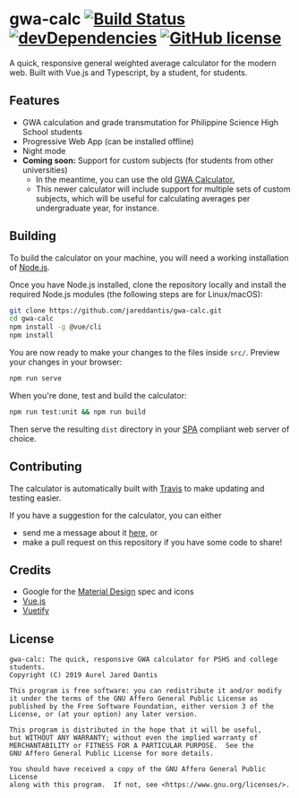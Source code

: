 # gwa-calc [![Build Status](https://travis-ci.com/jareddantis/gwa-calc.svg?branch=master)](https://travis-ci.com/jareddantis/gwa-calc) [![devDependencies](https://david-dm.org/jareddantis/gwa-calc/dev-status.svg)](https://david-dm.org/jareddantis/gwa-calc) [![GitHub license](https://img.shields.io/github/license/jareddantis/gwa-calc.svg)](https://github.com/jareddantis/gwa-calc/blob/master/LICENSE.md)

A quick, responsive general weighted average calculator for the modern web. Built with Vue.js and Typescript, by a student, for students.

## Features

* GWA calculation and grade transmutation for Philippine Science High School students
* Progressive Web App (can be installed offline)
* Night mode
* **Coming soon:** Support for custom subjects (for students from other universities)
    * In the meantime, you can use the old [GWA Calculator.](https://illustra.github.io/gwa)
    * This newer calculator will include support for multiple sets of custom subjects, which will be useful for calculating averages per  undergraduate year, for instance.

## Building

To build the calculator on your machine, you will need a working installation of [Node.js](https://nodejs.org/en/download/).

Once you have Node.js installed, clone the repository locally and install the required Node.js modules (the following steps are for Linux/macOS):

```bash
git clone https://github.com/jareddantis/gwa-calc.git
cd gwa-calc
npm install -g @vue/cli
npm install
```

You are now ready to make your changes to the files inside `src/`. Preview your changes in your browser:

```bash
npm run serve
```
 
When you're done, test and build the calculator:

```bash
npm run test:unit && npm run build
```

Then serve the resulting `dist` directory in your [SPA](https://en.wikipedia.org/wiki/Single-page_application) compliant web server of choice.

## Contributing

The calculator is automatically built with [Travis](https://travis-ci.com) to make updating and testing easier.

If you have a suggestion for the calculator, you can either

* send me a message about it [here,](http://server.jared.gq/feedback/?subject=GWACalc-vue) or
* make a pull request on this repository if you have some code to share!

## Credits

- Google for the [Material Design](https://material.io) spec and icons
- [Vue.js](https://vuejs.org/)
- [Vuetify](https://vuetifyjs.com)

## License

```
gwa-calc: The quick, responsive GWA calculator for PSHS and college students.
Copyright (C) 2019 Aurel Jared Dantis

This program is free software: you can redistribute it and/or modify
it under the terms of the GNU Affero General Public License as
published by the Free Software Foundation, either version 3 of the
License, or (at your option) any later version.

This program is distributed in the hope that it will be useful,
but WITHOUT ANY WARRANTY; without even the implied warranty of
MERCHANTABILITY or FITNESS FOR A PARTICULAR PURPOSE.  See the
GNU Affero General Public License for more details.

You should have received a copy of the GNU Affero General Public License
along with this program.  If not, see <https://www.gnu.org/licenses/>.
```
